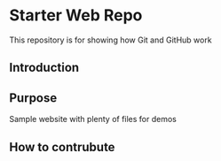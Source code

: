 # Starter Web Repo
This repository is for showing how Git and GitHub work

## Introduction

## Purpose
Sample website with plenty of files for demos

## How to contrubute

